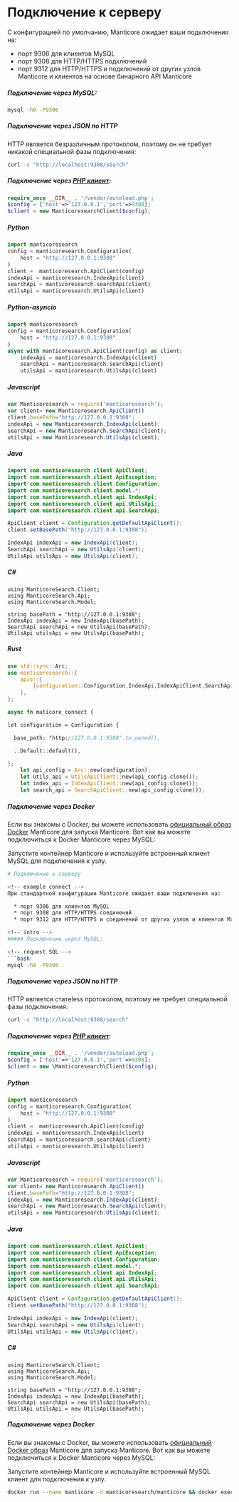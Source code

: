 # Подключение к серверу

<!-- example connect -->
С конфигурацией по умолчанию, Manticore ожидает ваши подключения на:

  * порт 9306 для клиентов MySQL
  * порт 9308 для HTTP/HTTPS подключений
  * порт 9312 для HTTP/HTTPS и подключений от других узлов Manticore и клиентов на основе бинарного API Manticore

<!-- intro -->
##### Подключение через MySQL:

<!-- request SQL -->
```bash
mysql -h0 -P9306
```

<!-- intro -->
##### Подключение через JSON по HTTP

<!-- request HTTP -->
HTTP является безразличным протоколом, поэтому он не требует никакой специальной фазы подключения:

```bash
curl -s "http://localhost:9308/search"
```

<!-- intro -->
##### Подключение через [PHP клиент](https://github.com/manticoresoftware/manticoresearch-php):

<!-- request PHP -->
```php
require_once __DIR__ . '/vendor/autoload.php';
$config = ['host'=>'127.0.0.1','port'=>9308];
$client = new ManticoresearchClient($config);
```
<!-- intro -->
##### Python
<!-- request Python -->
```python
import manticoresearch
config = manticoresearch.Configuration(
    host = "http://127.0.0.1:9308"
)
client =  manticoresearch.ApiClient(config)
indexApi = manticoresearch.IndexApi(client)
searchApi = manticoresearch.searchApi(client)
utilsApi = manticoresearch.UtilsApi(client)
```

<!-- intro -->
##### Python-asyncio
<!-- request Python-asyncio -->
```python
import manticoresearch
config = manticoresearch.Configuration(
    host = "http://127.0.0.1:9308"
)
async with manticoresearch.ApiClient(config) as client:
    indexApi = manticoresearch.IndexApi(client)
    searchApi = manticoresearch.searchApi(client)
    utilsApi = manticoresearch.UtilsApi(client)
```

<!-- intro -->
##### Javascript
<!-- request Javascript -->
```javascript
var Manticoresearch = require('manticoresearch');
var client= new Manticoresearch.ApiClient()
client.basePath="http://127.0.0.1:9308";
indexApi = new Manticoresearch.IndexApi(client);
searchApi = new Manticoresearch.SearchApi(client);
utilsApi = new Manticoresearch.UtilsApi(client);
```

<!-- intro -->
##### Java
<!-- request Java -->
```java
import com.manticoresearch.client.ApiClient;
import com.manticoresearch.client.ApiException;
import com.manticoresearch.client.Configuration;
import com.manticoresearch.client.model.*;
import com.manticoresearch.client.api.IndexApi;
import com.manticoresearch.client.api.UtilsApi;
import com.manticoresearch.client.api.SearchApi;

ApiClient client = Configuration.getDefaultApiClient();
client.setBasePath("http://127.0.0.1:9308");

IndexApi indexApi = new IndexApi(client);
SearchApi searchApi = new UtilsApi(client);
UtilsApi utilsApi = new UtilsApi(client);
```

<!-- intro -->
##### C#
<!-- request C# -->
```clike
using ManticoreSearch.Client;
using ManticoreSearch.Api;
using ManticoreSearch.Model;

string basePath = "http://127.0.0.1:9308";
IndexApi indexApi = new IndexApi(basePath);
SearchApi searchApi = new UtilsApi(basePath);
UtilsApi utilsApi = new UtilsApi(basePath);
```

<!-- intro -->
##### Rust
<!-- request Rust -->
```rust
use std::sync::Arc;
use manticoresearch::{
    apis::{
        {configuration::Configuration,IndexApi,IndexApiClient,SearchApi,SearchApiClient,UtilsApi,UtilsApiClient}
    },
};

async fn maticore_connect {

let configuration = Configuration {

  base_path: "http://127.0.0.1:9308".to_owned(),

  ..Default::default(),

};
    let api_config = Arc::new(configuration);
    let utils_api = UtilsApiClient::new(api_config.clone());
    let index_api = IndexApiClient::new(api_config.clone());
    let search_api = SearchApiClient::new(api_config.clone());
```

<!-- intro -->
##### Подключение через Docker
Если вы знакомы с Docker, вы можете использовать [официальный образ Docker](https://github.com/manticoresoftware/docker) Manticore для запуска Manticore. Вот как вы можете подключиться к Docker Manticore через MySQL:
<!-- request docker -->
Запустите контейнер Manticore и используйте встроенный клиент MySQL для подключения к узлу.
```bash
# Подключение к серверу

<!-- example connect -->
При стандартной конфигурации Manticore ожидает ваши подключения на:

  * порт 9306 для клиентов MySQL
  * порт 9308 для HTTP/HTTPS соединений
  * порт 9312 для HTTP/HTTPS и соединений от других узлов и клиентов Manticore, основанных на бинарном API Manticore

<!-- intro -->
##### Подключение через MySQL:

<!-- request SQL -->
```bash
mysql -h0 -P9306
```

<!-- intro -->
##### Подключение через JSON по HTTP

<!-- request HTTP -->
HTTP является статeless протоколом, поэтому не требует специальной фазы подключения:

```bash
curl -s "http://localhost:9308/search"
```

<!-- intro -->
##### Подключение через [PHP клиент](https://github.com/manticoresoftware/manticoresearch-php):

<!-- request PHP -->
```php
require_once __DIR__ . '/vendor/autoload.php';
$config = ['host'=>'127.0.0.1','port'=>9308];
$client = new \Manticoresearch\Client($config);
```
<!-- intro -->
##### Python
<!-- request Python -->
```python
import manticoresearch
config = manticoresearch.Configuration(
    host = "http://127.0.0.1:9308"
)
client =  manticoresearch.ApiClient(config)
indexApi = manticoresearch.IndexApi(client)
searchApi = manticoresearch.searchApi(client)
utilsApi = manticoresearch.UtilsApi(client)
```
<!-- intro -->
##### Javascript
<!-- request Javascript -->
```javascript
var Manticoresearch = require('manticoresearch');
var client= new Manticoresearch.ApiClient()
client.basePath="http://127.0.0.1:9308";
indexApi = new Manticoresearch.IndexApi(client);
searchApi = new Manticoresearch.SearchApi(client);
utilsApi = new Manticoresearch.UtilsApi(client);
```

<!-- intro -->
##### Java
<!-- request Java -->
```java
import com.manticoresearch.client.ApiClient;
import com.manticoresearch.client.ApiException;
import com.manticoresearch.client.Configuration;
import com.manticoresearch.client.model.*;
import com.manticoresearch.client.api.IndexApi;
import com.manticoresearch.client.api.UtilsApi;
import com.manticoresearch.client.api.SearchApi;

ApiClient client = Configuration.getDefaultApiClient();
client.setBasePath("http://127.0.0.1:9308");

IndexApi indexApi = new IndexApi(client);
SearchApi searchApi = new UtilsApi(client);
UtilsApi utilsApi = new UtilsApi(client);
```

<!-- intro -->
##### C#
<!-- request C# -->
```clike
using ManticoreSearch.Client;
using ManticoreSearch.Api;
using ManticoreSearch.Model;

string basePath = "http://127.0.0.1:9308";
IndexApi indexApi = new IndexApi(basePath);
SearchApi searchApi = new UtilsApi(basePath);
UtilsApi utilsApi = new UtilsApi(basePath);
```

<!-- intro -->
##### Подключение через Docker
Если вы знакомы с Docker, вы можете использовать [официальный Docker образ](https://github.com/manticoresoftware/docker) Manticore для запуска Manticore. Вот как вы можете подключиться к Docker Manticore через MySQL:
<!-- request docker -->
Запустите контейнер Manticore и используйте встроенный MySQL клиент для подключения к узлу.
```bash
docker run --name manticore -d manticoresearch/manticore && docker exec -it manticore mysql
```
<!-- end -->
<!-- proofread -->
